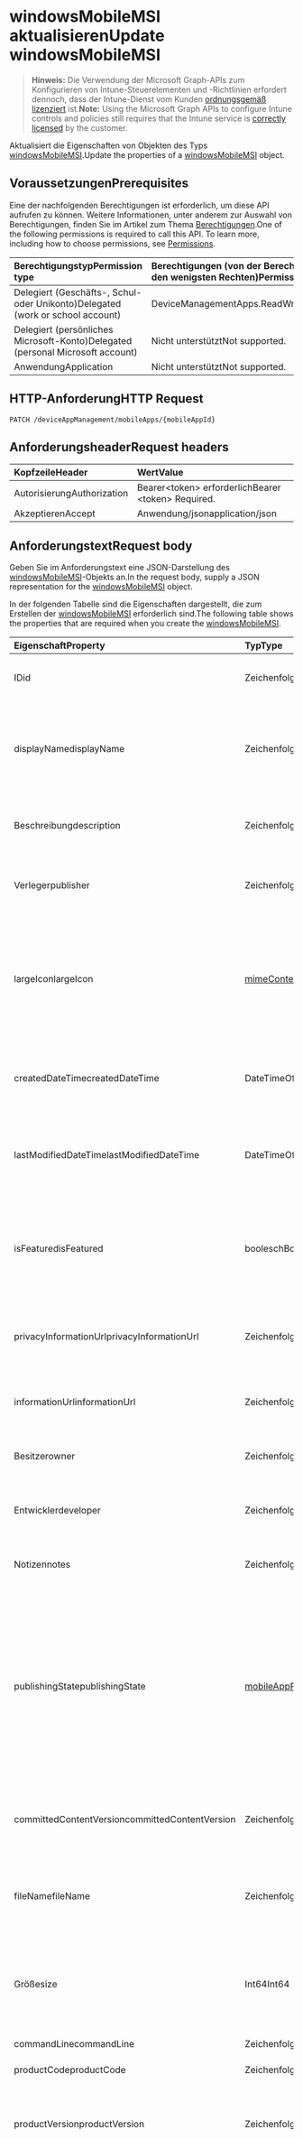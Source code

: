 # <a name="update-windowsmobilemsi"></a><span data-ttu-id="099a7-101">windowsMobileMSI aktualisieren</span><span class="sxs-lookup"><span data-stu-id="099a7-101">Update windowsMobileMSI</span></span>

> <span data-ttu-id="099a7-102">**Hinweis:** Die Verwendung der Microsoft Graph-APIs zum Konfigurieren von Intune-Steuerelementen und -Richtlinien erfordert dennoch, dass der Intune-Dienst vom Kunden [ordnungsgemäß lizenziert](https://go.microsoft.com/fwlink/?linkid=839381) ist.</span><span class="sxs-lookup"><span data-stu-id="099a7-102">**Note:** Using the Microsoft Graph APIs to configure Intune controls and policies still requires that the Intune service is [correctly licensed](https://go.microsoft.com/fwlink/?linkid=839381) by the customer.</span></span>

<span data-ttu-id="099a7-103">Aktualisiert die Eigenschaften von Objekten des Typs [windowsMobileMSI](../resources/intune_apps_windowsmobilemsi.md).</span><span class="sxs-lookup"><span data-stu-id="099a7-103">Update the properties of a [windowsMobileMSI](../resources/intune_apps_windowsmobilemsi.md) object.</span></span>
## <a name="prerequisites"></a><span data-ttu-id="099a7-104">Voraussetzungen</span><span class="sxs-lookup"><span data-stu-id="099a7-104">Prerequisites</span></span>
<span data-ttu-id="099a7-p101">Eine der nachfolgenden Berechtigungen ist erforderlich, um diese API aufrufen zu können. Weitere Informationen, unter anderem zur Auswahl von Berechtigungen, finden Sie im Artikel zum Thema [Berechtigungen](../../../concepts/permissions_reference.md).</span><span class="sxs-lookup"><span data-stu-id="099a7-p101">One of the following permissions is required to call this API. To learn more, including how to choose permissions, see [Permissions](../../../concepts/permissions_reference.md).</span></span>

|<span data-ttu-id="099a7-107">Berechtigungstyp</span><span class="sxs-lookup"><span data-stu-id="099a7-107">Permission type</span></span>|<span data-ttu-id="099a7-108">Berechtigungen (von der Berechtigung mit den meisten Rechten zu der mit den wenigsten Rechten)</span><span class="sxs-lookup"><span data-stu-id="099a7-108">Permissions (from most to least privileged)</span></span>|
|:---|:---|
|<span data-ttu-id="099a7-109">Delegiert (Geschäfts-, Schul- oder Unikonto)</span><span class="sxs-lookup"><span data-stu-id="099a7-109">Delegated (work or school account)</span></span>|<span data-ttu-id="099a7-110">DeviceManagementApps.ReadWrite.All</span><span class="sxs-lookup"><span data-stu-id="099a7-110">DeviceManagementApps.ReadWrite.All</span></span>|
|<span data-ttu-id="099a7-111">Delegiert (persönliches Microsoft-Konto)</span><span class="sxs-lookup"><span data-stu-id="099a7-111">Delegated (personal Microsoft account)</span></span>|<span data-ttu-id="099a7-112">Nicht unterstützt</span><span class="sxs-lookup"><span data-stu-id="099a7-112">Not supported.</span></span>|
|<span data-ttu-id="099a7-113">Anwendung</span><span class="sxs-lookup"><span data-stu-id="099a7-113">Application</span></span>|<span data-ttu-id="099a7-114">Nicht unterstützt</span><span class="sxs-lookup"><span data-stu-id="099a7-114">Not supported.</span></span>|

## <a name="http-request"></a><span data-ttu-id="099a7-115">HTTP-Anforderung</span><span class="sxs-lookup"><span data-stu-id="099a7-115">HTTP Request</span></span>
<!-- {
  "blockType": "ignored"
}
-->
``` http
PATCH /deviceAppManagement/mobileApps/{mobileAppId}
```

## <a name="request-headers"></a><span data-ttu-id="099a7-116">Anforderungsheader</span><span class="sxs-lookup"><span data-stu-id="099a7-116">Request headers</span></span>
|<span data-ttu-id="099a7-117">Kopfzeile</span><span class="sxs-lookup"><span data-stu-id="099a7-117">Header</span></span>|<span data-ttu-id="099a7-118">Wert</span><span class="sxs-lookup"><span data-stu-id="099a7-118">Value</span></span>|
|:---|:---|
|<span data-ttu-id="099a7-119">Autorisierung</span><span class="sxs-lookup"><span data-stu-id="099a7-119">Authorization</span></span>|<span data-ttu-id="099a7-120">Bearer&lt;token&gt; erforderlich</span><span class="sxs-lookup"><span data-stu-id="099a7-120">Bearer &lt;token&gt; Required.</span></span>|
|<span data-ttu-id="099a7-121">Akzeptieren</span><span class="sxs-lookup"><span data-stu-id="099a7-121">Accept</span></span>|<span data-ttu-id="099a7-122">Anwendung/json</span><span class="sxs-lookup"><span data-stu-id="099a7-122">application/json</span></span>|

## <a name="request-body"></a><span data-ttu-id="099a7-123">Anforderungstext</span><span class="sxs-lookup"><span data-stu-id="099a7-123">Request body</span></span>
<span data-ttu-id="099a7-124">Geben Sie im Anforderungstext eine JSON-Darstellung des [windowsMobileMSI](../resources/intune_apps_windowsmobilemsi.md)-Objekts an.</span><span class="sxs-lookup"><span data-stu-id="099a7-124">In the request body, supply a JSON representation for the [windowsMobileMSI](../resources/intune_apps_windowsmobilemsi.md) object.</span></span>

<span data-ttu-id="099a7-125">In der folgenden Tabelle sind die Eigenschaften dargestellt, die zum Erstellen der [windowsMobileMSI](../resources/intune_apps_windowsmobilemsi.md) erforderlich sind.</span><span class="sxs-lookup"><span data-stu-id="099a7-125">The following table shows the properties that are required when you create the [windowsMobileMSI](../resources/intune_apps_windowsmobilemsi.md).</span></span>

|<span data-ttu-id="099a7-126">Eigenschaft</span><span class="sxs-lookup"><span data-stu-id="099a7-126">Property</span></span>|<span data-ttu-id="099a7-127">Typ</span><span class="sxs-lookup"><span data-stu-id="099a7-127">Type</span></span>|<span data-ttu-id="099a7-128">Beschreibung</span><span class="sxs-lookup"><span data-stu-id="099a7-128">Description</span></span>|
|:---|:---|:---|
|<span data-ttu-id="099a7-129">ID</span><span class="sxs-lookup"><span data-stu-id="099a7-129">id</span></span>|<span data-ttu-id="099a7-130">Zeichenfolge</span><span class="sxs-lookup"><span data-stu-id="099a7-130">String</span></span>|<span data-ttu-id="099a7-131">Schlüssel der Entität</span><span class="sxs-lookup"><span data-stu-id="099a7-131">Key of the entity.</span></span> <span data-ttu-id="099a7-132">Geerbt von [mobileApp](../resources/intune_apps_mobileapp.md).</span><span class="sxs-lookup"><span data-stu-id="099a7-132">Inherited from [mobileApp](../resources/intune_apps_mobileapp.md)</span></span>|
|<span data-ttu-id="099a7-133">displayName</span><span class="sxs-lookup"><span data-stu-id="099a7-133">displayName</span></span>|<span data-ttu-id="099a7-134">Zeichenfolge</span><span class="sxs-lookup"><span data-stu-id="099a7-134">String</span></span>|<span data-ttu-id="099a7-135">Der vom Administrator bereitgestellte oder importierte Titel der App.</span><span class="sxs-lookup"><span data-stu-id="099a7-135">The admin provided or imported title of the app.</span></span> <span data-ttu-id="099a7-136">Geerbt von [mobileApp](../resources/intune_apps_mobileapp.md).</span><span class="sxs-lookup"><span data-stu-id="099a7-136">Inherited from [mobileApp](../resources/intune_apps_mobileapp.md)</span></span>|
|<span data-ttu-id="099a7-137">Beschreibung</span><span class="sxs-lookup"><span data-stu-id="099a7-137">description</span></span>|<span data-ttu-id="099a7-138">Zeichenfolge</span><span class="sxs-lookup"><span data-stu-id="099a7-138">String</span></span>|<span data-ttu-id="099a7-139">Beschreibung der App.</span><span class="sxs-lookup"><span data-stu-id="099a7-139">The description of the app.</span></span> <span data-ttu-id="099a7-140">Geerbt von [mobileApp](../resources/intune_apps_mobileapp.md).</span><span class="sxs-lookup"><span data-stu-id="099a7-140">Inherited from [mobileApp](../resources/intune_apps_mobileapp.md)</span></span>|
|<span data-ttu-id="099a7-141">Verleger</span><span class="sxs-lookup"><span data-stu-id="099a7-141">publisher</span></span>|<span data-ttu-id="099a7-142">Zeichenfolge</span><span class="sxs-lookup"><span data-stu-id="099a7-142">String</span></span>|<span data-ttu-id="099a7-143">Der Herausgeber der App.</span><span class="sxs-lookup"><span data-stu-id="099a7-143">The publisher of the app.</span></span> <span data-ttu-id="099a7-144">Geerbt von [mobileApp](../resources/intune_apps_mobileapp.md).</span><span class="sxs-lookup"><span data-stu-id="099a7-144">Inherited from [mobileApp](../resources/intune_apps_mobileapp.md)</span></span>|
|<span data-ttu-id="099a7-145">largeIcon</span><span class="sxs-lookup"><span data-stu-id="099a7-145">largeIcon</span></span>|[<span data-ttu-id="099a7-146">mimeContent</span><span class="sxs-lookup"><span data-stu-id="099a7-146">mimeContent</span></span>](../resources/intune_shared_mimecontent.md)|<span data-ttu-id="099a7-147">Das große Symbol, das in den App-Details angezeigt und für den Upload des Symbols verwendet werden soll.</span><span class="sxs-lookup"><span data-stu-id="099a7-147">The large icon, to be displayed in the app details and used for upload of the icon.</span></span> <span data-ttu-id="099a7-148">Geerbt von [mobileApp](../resources/intune_apps_mobileapp.md).</span><span class="sxs-lookup"><span data-stu-id="099a7-148">Inherited from [mobileApp](../resources/intune_apps_mobileapp.md)</span></span>|
|<span data-ttu-id="099a7-149">createdDateTime</span><span class="sxs-lookup"><span data-stu-id="099a7-149">createdDateTime</span></span>|<span data-ttu-id="099a7-150">DateTimeOffset</span><span class="sxs-lookup"><span data-stu-id="099a7-150">DateTimeOffset</span></span>|<span data-ttu-id="099a7-151">Datum und Uhrzeit der Erstellung der App.</span><span class="sxs-lookup"><span data-stu-id="099a7-151">The date and time the app was created.</span></span> <span data-ttu-id="099a7-152">Geerbt von [mobileApp](../resources/intune_apps_mobileapp.md).</span><span class="sxs-lookup"><span data-stu-id="099a7-152">Inherited from [mobileApp](../resources/intune_apps_mobileapp.md)</span></span>|
|<span data-ttu-id="099a7-153">lastModifiedDateTime</span><span class="sxs-lookup"><span data-stu-id="099a7-153">lastModifiedDateTime</span></span>|<span data-ttu-id="099a7-154">DateTimeOffset</span><span class="sxs-lookup"><span data-stu-id="099a7-154">DateTimeOffset</span></span>|<span data-ttu-id="099a7-155">Datum und Uhrzeit der letzten Änderung der App.</span><span class="sxs-lookup"><span data-stu-id="099a7-155">The date and time the app was last modified.</span></span> <span data-ttu-id="099a7-156">Geerbt von [mobileApp](../resources/intune_apps_mobileapp.md).</span><span class="sxs-lookup"><span data-stu-id="099a7-156">Inherited from [mobileApp](../resources/intune_apps_mobileapp.md)</span></span>|
|<span data-ttu-id="099a7-157">isFeatured</span><span class="sxs-lookup"><span data-stu-id="099a7-157">isFeatured</span></span>|<span data-ttu-id="099a7-158">boolesch</span><span class="sxs-lookup"><span data-stu-id="099a7-158">Boolean</span></span>|<span data-ttu-id="099a7-159">Wert, der angibt, ob die App vom Administrator als empfohlen markiert wurde. Geerbt von [mobileApp](../resources/intune_apps_mobileapp.md).</span><span class="sxs-lookup"><span data-stu-id="099a7-159">The value indicating whether the app is marked as featured by the admin. Inherited from [mobileApp](../resources/intune_apps_mobileapp.md)</span></span>|
|<span data-ttu-id="099a7-160">privacyInformationUrl</span><span class="sxs-lookup"><span data-stu-id="099a7-160">privacyInformationUrl</span></span>|<span data-ttu-id="099a7-161">Zeichenfolge</span><span class="sxs-lookup"><span data-stu-id="099a7-161">String</span></span>|<span data-ttu-id="099a7-162">URL zur Datenschutzerklärung.</span><span class="sxs-lookup"><span data-stu-id="099a7-162">The privacy statement Url.</span></span> <span data-ttu-id="099a7-163">Geerbt von [mobileApp](../resources/intune_apps_mobileapp.md).</span><span class="sxs-lookup"><span data-stu-id="099a7-163">Inherited from [mobileApp](../resources/intune_apps_mobileapp.md)</span></span>|
|<span data-ttu-id="099a7-164">informationUrl</span><span class="sxs-lookup"><span data-stu-id="099a7-164">informationUrl</span></span>|<span data-ttu-id="099a7-165">Zeichenfolge</span><span class="sxs-lookup"><span data-stu-id="099a7-165">String</span></span>|<span data-ttu-id="099a7-166">URL zur Seite mit weiteren Informationen.</span><span class="sxs-lookup"><span data-stu-id="099a7-166">The more information Url.</span></span> <span data-ttu-id="099a7-167">Geerbt von [mobileApp](../resources/intune_apps_mobileapp.md).</span><span class="sxs-lookup"><span data-stu-id="099a7-167">Inherited from [mobileApp](../resources/intune_apps_mobileapp.md)</span></span>|
|<span data-ttu-id="099a7-168">Besitzer</span><span class="sxs-lookup"><span data-stu-id="099a7-168">owner</span></span>|<span data-ttu-id="099a7-169">Zeichenfolge</span><span class="sxs-lookup"><span data-stu-id="099a7-169">String</span></span>|<span data-ttu-id="099a7-170">Der Besitzer der App.</span><span class="sxs-lookup"><span data-stu-id="099a7-170">The owner of the app.</span></span> <span data-ttu-id="099a7-171">Geerbt von [mobileApp](../resources/intune_apps_mobileapp.md).</span><span class="sxs-lookup"><span data-stu-id="099a7-171">Inherited from [mobileApp](../resources/intune_apps_mobileapp.md)</span></span>|
|<span data-ttu-id="099a7-172">Entwickler</span><span class="sxs-lookup"><span data-stu-id="099a7-172">developer</span></span>|<span data-ttu-id="099a7-173">Zeichenfolge</span><span class="sxs-lookup"><span data-stu-id="099a7-173">String</span></span>|<span data-ttu-id="099a7-174">Der Entwickler der App.</span><span class="sxs-lookup"><span data-stu-id="099a7-174">The developer of the app.</span></span> <span data-ttu-id="099a7-175">Geerbt von [mobileApp](../resources/intune_apps_mobileapp.md).</span><span class="sxs-lookup"><span data-stu-id="099a7-175">Inherited from [mobileApp](../resources/intune_apps_mobileapp.md)</span></span>|
|<span data-ttu-id="099a7-176">Notizen</span><span class="sxs-lookup"><span data-stu-id="099a7-176">notes</span></span>|<span data-ttu-id="099a7-177">Zeichenfolge</span><span class="sxs-lookup"><span data-stu-id="099a7-177">String</span></span>|<span data-ttu-id="099a7-178">Hinweise zur App.</span><span class="sxs-lookup"><span data-stu-id="099a7-178">Notes for the app.</span></span> <span data-ttu-id="099a7-179">Geerbt von [mobileApp](../resources/intune_apps_mobileapp.md).</span><span class="sxs-lookup"><span data-stu-id="099a7-179">Inherited from [mobileApp](../resources/intune_apps_mobileapp.md)</span></span>|
|<span data-ttu-id="099a7-180">publishingState</span><span class="sxs-lookup"><span data-stu-id="099a7-180">publishingState</span></span>|[<span data-ttu-id="099a7-181">mobileAppPublishingState</span><span class="sxs-lookup"><span data-stu-id="099a7-181">mobileAppPublishingState</span></span>](../resources/intune_apps_mobileapppublishingstate.md)|<span data-ttu-id="099a7-p114">Der Veröffentlichungsstand der App. Die App kann nur dann zugewiesen werden, wenn die App veröffentlicht wird. Vererbt von [mobileApp](../resources/intune_apps_mobileapp.md). Die möglichen Werte sind: `notPublished`, `processing`, `published`.</span><span class="sxs-lookup"><span data-stu-id="099a7-p114">The publishing state for the app. The app cannot be assigned unless the app is published. Inherited from [mobileApp](../resources/intune_apps_mobileapp.md). The possible values are: `notPublished`, `processing`, `published`.</span></span>|
|<span data-ttu-id="099a7-186">committedContentVersion</span><span class="sxs-lookup"><span data-stu-id="099a7-186">committedContentVersion</span></span>|<span data-ttu-id="099a7-187">Zeichenfolge</span><span class="sxs-lookup"><span data-stu-id="099a7-187">String</span></span>|<span data-ttu-id="099a7-188">Die interne zugesicherte Inhaltsversion.</span><span class="sxs-lookup"><span data-stu-id="099a7-188">The internal committed content version.</span></span> <span data-ttu-id="099a7-189">Geerbt von [mobileLobApp](../resources/intune_apps_mobilelobapp.md).</span><span class="sxs-lookup"><span data-stu-id="099a7-189">Inherited from [mobileLobApp](../resources/intune_apps_mobilelobapp.md)</span></span>|
|<span data-ttu-id="099a7-190">fileName</span><span class="sxs-lookup"><span data-stu-id="099a7-190">fileName</span></span>|<span data-ttu-id="099a7-191">Zeichenfolge</span><span class="sxs-lookup"><span data-stu-id="099a7-191">String</span></span>|<span data-ttu-id="099a7-192">Name der Hauptdatei der Branchenanwendung.</span><span class="sxs-lookup"><span data-stu-id="099a7-192">The name of the main Lob application file.</span></span> <span data-ttu-id="099a7-193">Geerbt von [mobileLobApp](../resources/intune_apps_mobilelobapp.md).</span><span class="sxs-lookup"><span data-stu-id="099a7-193">Inherited from [mobileLobApp](../resources/intune_apps_mobilelobapp.md)</span></span>|
|<span data-ttu-id="099a7-194">Größe</span><span class="sxs-lookup"><span data-stu-id="099a7-194">size</span></span>|<span data-ttu-id="099a7-195">Int64</span><span class="sxs-lookup"><span data-stu-id="099a7-195">Int64</span></span>|<span data-ttu-id="099a7-196">Gesamtgröße einschließlich aller hochgeladenen Dateien.</span><span class="sxs-lookup"><span data-stu-id="099a7-196">The total size, including all uploaded files.</span></span> <span data-ttu-id="099a7-197">Geerbt von [mobileLobApp](../resources/intune_apps_mobilelobapp.md).</span><span class="sxs-lookup"><span data-stu-id="099a7-197">Inherited from [mobileLobApp](../resources/intune_apps_mobilelobapp.md)</span></span>|
|<span data-ttu-id="099a7-198">commandLine</span><span class="sxs-lookup"><span data-stu-id="099a7-198">commandLine</span></span>|<span data-ttu-id="099a7-199">Zeichenfolge</span><span class="sxs-lookup"><span data-stu-id="099a7-199">String</span></span>|<span data-ttu-id="099a7-200">Befehlszeile</span><span class="sxs-lookup"><span data-stu-id="099a7-200">The command line.</span></span>|
|<span data-ttu-id="099a7-201">productCode</span><span class="sxs-lookup"><span data-stu-id="099a7-201">productCode</span></span>|<span data-ttu-id="099a7-202">Zeichenfolge</span><span class="sxs-lookup"><span data-stu-id="099a7-202">String</span></span>|<span data-ttu-id="099a7-203">Produktcode</span><span class="sxs-lookup"><span data-stu-id="099a7-203">The product code.</span></span>|
|<span data-ttu-id="099a7-204">productVersion</span><span class="sxs-lookup"><span data-stu-id="099a7-204">productVersion</span></span>|<span data-ttu-id="099a7-205">Zeichenfolge</span><span class="sxs-lookup"><span data-stu-id="099a7-205">String</span></span>|<span data-ttu-id="099a7-206">Produktversion der branchenspezifischen Windows Mobile-MSI-App.</span><span class="sxs-lookup"><span data-stu-id="099a7-206">The product version of Windows Mobile MSI Line of Business (LoB) app.</span></span>|
|<span data-ttu-id="099a7-207">ignoreVersionDetection</span><span class="sxs-lookup"><span data-stu-id="099a7-207">ignoreVersionDetection</span></span>|<span data-ttu-id="099a7-208">boolesch</span><span class="sxs-lookup"><span data-stu-id="099a7-208">Boolean</span></span>|<span data-ttu-id="099a7-209">Boolescher Wert, der steuert, ob nach der Installation der App auf einem Gerät die App-Version zur Erkennung der App verwendet werden soll.</span><span class="sxs-lookup"><span data-stu-id="099a7-209">A boolean to control whether the app's version will be used to detect the app after it is installed on a device.</span></span> <span data-ttu-id="099a7-210">Setzen Sie diese Eigenschaft auf „true“ bei branchenspezifischen Windows Mobile-MSI-Apps, die sich selbstständig aktualisieren.</span><span class="sxs-lookup"><span data-stu-id="099a7-210">Set this to true for Windows Mobile MSI Line of Business (LoB) apps that use a self update feature.</span></span>|



## <a name="response"></a><span data-ttu-id="099a7-211">Antwort</span><span class="sxs-lookup"><span data-stu-id="099a7-211">Response</span></span>
<span data-ttu-id="099a7-212">Wenn die Methode erfolgreich verläuft, werden der Antwortcode `200 OK` und das aktualisierte [windowsMobileMSI](../resources/intune_apps_windowsmobilemsi.md)-Objekt im Antworttext zurückgegeben.</span><span class="sxs-lookup"><span data-stu-id="099a7-212">If successful, this method returns a `200 OK` response code and an updated [windowsMobileMSI](../resources/intune_apps_windowsmobilemsi.md) object in the response body.</span></span>

## <a name="example"></a><span data-ttu-id="099a7-213">Beispiel</span><span class="sxs-lookup"><span data-stu-id="099a7-213">Example</span></span>
### <a name="request"></a><span data-ttu-id="099a7-214">Anforderung</span><span class="sxs-lookup"><span data-stu-id="099a7-214">Request</span></span>
<span data-ttu-id="099a7-215">Nachfolgend sehen Sie ein Beispiel der Anforderung.</span><span class="sxs-lookup"><span data-stu-id="099a7-215">Here is an example of the request.</span></span>
``` http
PATCH https://graph.microsoft.com/v1.0/deviceAppManagement/mobileApps/{mobileAppId}
Content-type: application/json
Content-length: 864

{
  "displayName": "Display Name value",
  "description": "Description value",
  "publisher": "Publisher value",
  "largeIcon": {
    "@odata.type": "microsoft.graph.mimeContent",
    "type": "Type value",
    "value": "dmFsdWU="
  },
  "lastModifiedDateTime": "2017-01-01T00:00:35.1329464-08:00",
  "isFeatured": true,
  "privacyInformationUrl": "https://example.com/privacyInformationUrl/",
  "informationUrl": "https://example.com/informationUrl/",
  "owner": "Owner value",
  "developer": "Developer value",
  "notes": "Notes value",
  "publishingState": "processing",
  "committedContentVersion": "Committed Content Version value",
  "fileName": "File Name value",
  "size": 4,
  "commandLine": "Command Line value",
  "productCode": "Product Code value",
  "productVersion": "Product Version value",
  "ignoreVersionDetection": true
}
```

### <a name="response"></a><span data-ttu-id="099a7-216">Antwort</span><span class="sxs-lookup"><span data-stu-id="099a7-216">Response</span></span>
<span data-ttu-id="099a7-p119">Nachfolgend sehen Sie ein Beispiel der Antwort. Hinweis: Das hier gezeigte Antwortobjekt ist möglicherweise aus Platzgründen abgeschnitten. Von einem tatsächlichen Aufruf werden alle Eigenschaften zurückgegeben.</span><span class="sxs-lookup"><span data-stu-id="099a7-p119">Here is an example of the response. Note: The response object shown here may be truncated for brevity. All of the properties will be returned from an actual call.</span></span>
``` http
HTTP/1.1 200 OK
Content-Type: application/json
Content-Length: 1027

{
  "@odata.type": "#microsoft.graph.windowsMobileMSI",
  "id": "aa453e5d-3e5d-aa45-5d3e-45aa5d3e45aa",
  "displayName": "Display Name value",
  "description": "Description value",
  "publisher": "Publisher value",
  "largeIcon": {
    "@odata.type": "microsoft.graph.mimeContent",
    "type": "Type value",
    "value": "dmFsdWU="
  },
  "createdDateTime": "2017-01-01T00:02:43.5775965-08:00",
  "lastModifiedDateTime": "2017-01-01T00:00:35.1329464-08:00",
  "isFeatured": true,
  "privacyInformationUrl": "https://example.com/privacyInformationUrl/",
  "informationUrl": "https://example.com/informationUrl/",
  "owner": "Owner value",
  "developer": "Developer value",
  "notes": "Notes value",
  "publishingState": "processing",
  "committedContentVersion": "Committed Content Version value",
  "fileName": "File Name value",
  "size": 4,
  "commandLine": "Command Line value",
  "productCode": "Product Code value",
  "productVersion": "Product Version value",
  "ignoreVersionDetection": true
}
```








